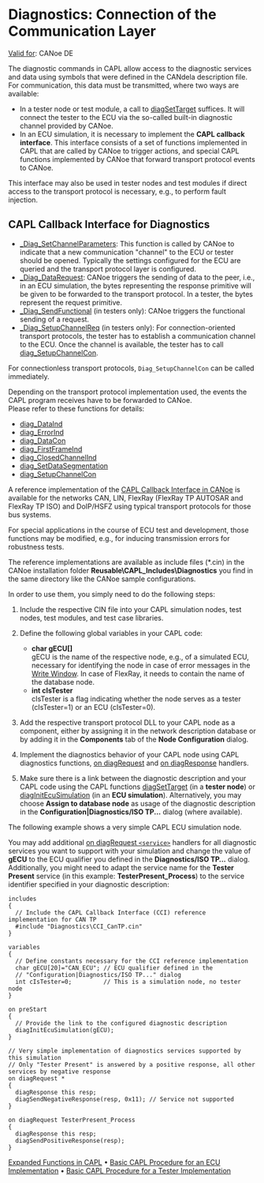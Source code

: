 # Diagnostics: Connection of the Communication Layer

[Valid for](../../Shared/FeatureAvailability.md): CANoe DE

The diagnostic commands in CAPL allow access to the diagnostic services and data using symbols that were defined in the CANdela description file. For communication, this data must be transmitted, where two ways are available:

- In a tester node or test module, a call to [diagSetTarget](Functions/CAPLfunctionDiagSetTarget.md) suffices. It will connect the tester to the ECU via the so-called built-in diagnostic channel provided by CANoe.
- In an ECU simulation, it is necessary to implement the **CAPL callback interface**. This interface consists of a set of functions implemented in CAPL that are called by CANoe to trigger actions, and special CAPL functions implemented by CANoe that forward transport protocol events to CANoe.

This interface may also be used in tester nodes and test modules if direct access to the transport protocol is necessary, e.g., to perform fault injection.

## CAPL Callback Interface for Diagnostics

- [_Diag_SetChannelParameters](Functions/CAPLfunctionDiagSetChannelParameters.md): This function is called by CANoe to indicate that a new communication "channel" to the ECU or tester should be opened. Typically the settings configured for the ECU are queried and the transport protocol layer is configured.
- [_Diag_DataRequest](Functions/CAPLfunctionDiagDataRequest.md): CANoe triggers the sending of data to the peer, i.e., in an ECU simulation, the bytes representing the response primitive will be given to be forwarded to the transport protocol. In a tester, the bytes represent the request primitive.
- [_Diag_SendFunctional](Functions/CAPLfunctionDiagSendFunctionalCallback.md) (in testers only): CANoe triggers the functional sending of a request.
- [_Diag_SetupChannelReq](Functions/CAPLfunctionDiagSetupChannelRequest.md) (in testers only): For connection-oriented transport protocols, the tester has to establish a communication channel to the ECU. Once the channel is available, the tester has to call [diag_SetupChannelCon](Functions/CAPLfunctionDiagSetupChannelCon.md).

For connectionless transport protocols, `Diag_SetupChannelCon` can be called immediately.

Depending on the transport protocol implementation used, the events the CAPL program receives have to be forwarded to CANoe.  
Please refer to these functions for details:

- [diag_DataInd](Functions/CAPLfunctionDiagDataInd.md)
- [diag_ErrorInd](Functions/CAPLfunctionDiagErrorInd.md)
- [diag_DataCon](Functions/CAPLfunctionDiagDataCon.md)
- [diag_FirstFrameInd](Functions/CAPLfunctionDiagFirstFrameInd.md)
- [diag_ClosedChannelInd](Functions/CAPLfunctionDiagClosedChannelInd.md)
- [diag_SetDataSegmentation](Functions/CAPLfunctionDiagSetDataSegmentation.md)
- [diag_SetupChannelCon](Functions/CAPLfunctionDiagSetupChannelCon.md)

A reference implementation of the [CAPL Callback Interface in CANoe](javascript:startDemoLoader('AN-IND-1-012_CAPL_Callback_Interface.pdf')) is available for the networks CAN, LIN, FlexRay (FlexRay TP AUTOSAR and FlexRay TP ISO) and DoIP/HSFZ using typical transport protocols for those bus systems.

For special applications in the course of ECU test and development, those functions may be modified, e.g., for inducing transmission errors for robustness tests.

The reference implementations are available as include files (*.cin) in the CANoe installation folder **Reusable\CAPL_Includes\Diagnostics** you find in the same directory like the CANoe sample configurations.

In order to use them, you simply need to do the following steps:

1. Include the respective CIN file into your CAPL simulation nodes, test nodes, test modules, and test case libraries.
2. Define the following global variables in your CAPL code:
   - **char gECU[]**  
     gECU is the name of the respective node, e.g., of a simulated ECU, necessary for identifying the node in case of error messages in the [Write Window](../../CANoeCANalyzer/Windows/Write/WriteWindow.md). In case of FlexRay, it needs to contain the name of the database node.
   - **int cIsTester**  
     cIsTester is a flag indicating whether the node serves as a tester (cIsTester=1) or an ECU (cIsTester=0).

3. Add the respective transport protocol DLL to your CAPL node as a component, either by assigning it in the network description database or by adding it in the **Components** tab of the **Node Configuration** dialog.
4. Implement the diagnostics behavior of your CAPL node using CAPL diagnostics functions, [on diagRequest](EventProcedures/CAPLfunctionOnDiagRequest.md) and [on diagResponse](EventProcedures/CAPLfunctionOnDiagResponse.md) handlers.
5. Make sure there is a link between the diagnostic description and your CAPL code using the CAPL functions [diagSetTarget](Functions/CAPLfunctionDiagSetTarget.md) (in a **tester node**) or [diagInitEcuSimulation](../KLine/Functions/CAPLfunctionDiagInitEcuSimulation.md) (in an **ECU simulation**). Alternatively, you may choose **Assign to database node** as usage of the diagnostic description in the **Configuration|Diagnostics/ISO TP...** dialog (where available).

The following example shows a very simple CAPL ECU simulation node.

You may add additional [on diagRequest `<service>`](EventProcedures/CAPLfunctionOnDiagRequest.md) handlers for all diagnostic services you want to support with your simulation and change the value of **gECU** to the ECU qualifier you defined in the **Diagnostics/ISO TP…** dialog. Additionally, you might need to adapt the service name for the **Tester Present** service (in this example: **TesterPresent_Process**) to the service identifier specified in your diagnostic description:

```plaintext
includes
{
  // Include the CAPL Callback Interface (CCI) reference implementation for CAN TP
  #include "Diagnostics\CCI_CanTP.cin"
}

variables
{
  // Define constants necessary for the CCI reference implementation
  char gECU[20]="CAN_ECU"; // ECU qualifier defined in the
  // "Configuration|Diagnostics/ISO TP..." dialog
  int cIsTester=0;         // This is a simulation node, no tester node
}

on preStart
{
  // Provide the link to the configured diagnostic description
  diagInitEcuSimulation(gECU);
}

// Very simple implementation of diagnostics services supported by this simulation
// Only "Tester Present" is answered by a positive response, all other services by negative response
on diagRequest *
{
  diagResponse this resp;
  diagSendNegativeResponse(resp, 0x11); // Service not supported
}

on diagRequest TesterPresent_Process
{
  diagResponse this resp;
  diagSendPositiveResponse(resp);
}
```

[Expanded Functions in CAPL](CAPLfunctionsDiagnosticsExpandedFunctions.md) • [Basic CAPL Procedure for an ECU Implementation](CAPLfunctionsDiagnosticsECUImplementation.md) • [Basic CAPL Procedure for a Tester Implementation](CAPLfunctionsDiagnosticsTestImplementation.md)
